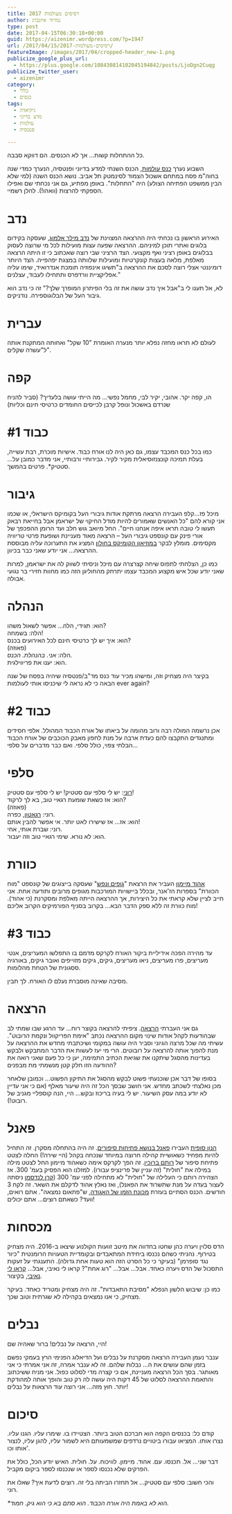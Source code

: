 ```yaml
---
title: רסיסים מעולמות 2017
author: נמרוד איזנברג
type: post
date: 2017-04-15T06:30:18+00:00
guid: https://aizenimr.wordpress.com/?p=1947
url: /2017/04/15/רסיסים-מעולמות-2017/
featureImage: /images/2017/04/cropped-header_new-1.png
publicize_google_plus_url:
  - https://plus.google.com/108430814102045194842/posts/LjoDgn2Cuqg
publicize_twitter_user:
  - aizenimr
category:
  - כללי
  - כנסים
tags:
  - גיקיאדה
  - מדע בדיוני
  - עולמות
  - פנטסיה

---
```

<span lang="he-IL">כל ההתחלות קשות… אך לא הכנסים</span><span lang="en-US">. </span><span lang="he-IL">הם דווקא סבבה</span><span lang="en-US">.</span>

<span lang="he-IL">השבוע נערך <a href="http://2017.olamot-con.org.il/">כנס עולמות</a></span><span lang="en-US">, </span><span lang="he-IL">הכנס השנתי למדע בדיוני ופנטסיה</span><span lang="en-US">, </span><span lang="he-IL">הנערך כמדי שנה בחוה</span><span lang="en-US">"</span><span lang="he-IL">מ פסח במתחם אשכול הצמוד לסינמטק תל אביב</span><span lang="en-US">. </span><span lang="he-IL">נושא הכנס השנה </span><span lang="en-US">(</span><span lang="he-IL">למי שלא הבין ממשפט הפתיחה הצולע</span><span lang="en-US">) </span><span lang="he-IL">היה </span><span lang="en-US">"</span><span lang="he-IL">התחלות</span><span lang="en-US">". </span><span lang="he-IL">באופן מפתיע</span><span lang="en-US">, </span><span lang="he-IL">גם אני נכחתי שם ואפילו הספקתי להרצות </span><span lang="en-US">(</span><span lang="he-IL">וואהו</span><span lang="en-US">!). </span><span lang="he-IL">להלן רשמיי</span><span lang="en-US">.</span>

# <span lang="he-IL">נדב</span>

<span lang="he-IL">האירוע הראשון בו נכחתי היה ההרצאה המצוינת של <a href="http://www.fantastic-library.com/">נדב מילר אלמוג</a></span><span lang="en-US">, </span><span lang="he-IL">שעסקה בקידום בלוגים ואתרי תוכן למיניהם</span><span lang="en-US">. </span><span lang="he-IL">ההרצאה שפעה עצות מועילות לכל מי שרוצה לעסוק בבלוגים באופן רציני ואף מקצועי</span><span lang="en-US">. </span><span lang="he-IL">הצד הרציני שבי רוצה שאכתוב כי זו היתה הרצאה מאלפת</span><span lang="en-US">, </span><span lang="he-IL">מלאה בעצות קונקרטיות ומועילות שלוותה במצגת יפהפייה</span><span lang="en-US">. </span><span lang="he-IL">הצד היותר דומיננטי אצלי רוצה לסכם את ההרצאה ב</span><span lang="en-US">"</span><span lang="he-IL">תשיגו אינפוזיה תומכת אנדרואיד</span><span lang="en-US">, </span><span lang="he-IL">שימו עליה אפליקציית וורדפרס ותתחילו לעבוד, עצלנים</span><span lang="en-US">."</span>

<span lang="he-IL">לא</span><span lang="en-US">, </span><span lang="he-IL">אל תענו לי ב</span><span lang="en-US">"</span><span lang="he-IL">אבל איך נדב עושה את זה בלי הפיתרון המופרך שלך</span><span lang="en-US">?" </span><span lang="he-IL">זה כי נדב הוא גיבור העל של הבלוגוספירה</span><span lang="en-US">. </span><span lang="he-IL">נודניקים</span><span lang="en-US">.</span>

# <span lang="he-IL">עברית</span>

<span lang="he-IL">לעולם לא תראו מחזה נפלא יותר מנערה האומרת </span><span lang="en-US">"10 </span><span lang="he-IL">שקל</span><span lang="en-US">" </span><span lang="he-IL">ואחותה המתקנת אותה ל</span><span lang="en-US">"</span><span lang="he-IL">עשרה שקלים</span><span lang="en-US">".</span>

# <span lang="he-IL">קפה</span>

<span lang="he-IL">הו, קפה יקר</span><span lang="en-US">. </span><span lang="he-IL">אהובי</span><span lang="en-US">, </span><span lang="he-IL">יקיר לבי</span><span lang="en-US">, </span><span lang="he-IL">מחמל נפשי… מה הייתי עושה בלעדיך</span><span lang="en-US">? (</span><span lang="he-IL">סביר להניח שנרדם באשכול ונופל קרבן לכייסים החומדים כרטיסי חינם וכליות</span><span lang="en-US">)</span>

# <span lang="he-IL">כבוד </span><span lang="en-US">#1</span>

<span lang="he-IL">כמו בכל כנס המכבד עצמו</span><span lang="en-US">, </span><span lang="he-IL">גם כאן היה לנו אורח כבוד</span><span lang="en-US">. </span><span lang="he-IL">אישיות מוכרת</span><span lang="en-US">, </span><span lang="he-IL">רבת עשייה</span><span lang="en-US">, </span><span lang="he-IL">בעלת תמיכה קונצנזוסיאלית מקיר לקיר</span><span lang="en-US">. </span><span lang="he-IL">גבירותיי ורבותיי</span><span lang="en-US">, </span><span lang="he-IL">אני מדבר כמובן על… סטטיק*</span><span lang="en-US">. </span><span lang="he-IL">פרטים בהמשך</span><span lang="en-US">.</span>

# <span lang="he-IL">גיבור</span>

<span lang="he-IL">מיכל פז</span><span lang="en-US">...</span><span lang="he-IL">קלפ העבירה הרצאה מרתקת אודות גיבורי העל בקומיקס הישראלי</span><span lang="en-US">, </span><span lang="he-IL">או שכמו אני קורא להם </span><span lang="en-US">"</span><span lang="he-IL">כל האנשים שאמורים להיות מודל החיקוי של ישראמן אבל בחייאת רבאק תעשו לי טובה תראו איפה אנחנו חיים</span><span lang="en-US">". </span><span lang="he-IL">החל מיואב גוש חלב ועד הרומן ההפכפך של אורי פינק עם קונספט גיבורי העל – הרצאה מאוד מעניינת ושופעת פרטי טריוויה מקסימים</span><span lang="en-US">. </span><span lang="he-IL">מומלץ לבקר <a href="http://www.cartoon.org.il/">במוזיאון הקומיקס בחולון</a> המציג את התערוכה עליה מבוססת ההרצאה... אני יודע שאני כבר בכיוון.<br /> </span>

כמו כן, הצלחתי לתפוס שיחה קצרצרה עם מיכל וניסיתי לשווק לה את ישראמן, למרות שאני יודע שכל איש מקצוע המכבד עצמו יתרחק מהחוליגן הזה כמו מחוות חזירי בר נגועי אבולה.

# הנהלה

הוא: תגידי, הלה... אפשר לשאול משהו?  
הלה: בשמחה!  
הוא: איך יש לך כרטיסי חינם לכל האירועים בכנס?  
(פאוזה)  
הלה: _אני. בהנהלת. הכנס._  
הוא: יענו את פריווילגית.

בקיצר היה מצחיק וזה, ומישהו מכיר עוד כנס מד"ב/פנטסיה שיהיה בפסח של שנה הבאה כי לא נראה לי שיכניסו אותי לעולמות ever again?

# כבוד #2

אכן נרשמה המולה רבה ורוב מהומה על ביאתו של אורח הכבוד המהולל. אלפי חסידים ומתנגדים התקבצו להם כעדת ארבה על מנת לחפון מאבק הכוכבים של אורח הכבוד הבלתי צפוי, כולל סלפי. ואם כבר מדברים על סלפי...

# סלפי

[רוני][1]: יש לי סלפי עם סטטיק! יש לי סלפי עם סטטיק!  
הוא: אז כשאת שומעת רגאיי טוב, בא לך לרקוד?  
(פאוזה)  
רוני: [רגאטון][2], כפרה.  
הוא: אז... אז שישירו לאט יותר. אי אפשר להבין אותם!  
רוני: שברת אותי, אחי.  
הוא: לא נורא. שימי רגאיי טוב וזה יעבור.

# כוורת

[אהוד מיימון][3] העביר את הרצאת "[גופים ונפש][4]" שעסקה בייצוגים של קונספט "מוח הכוורת" בספרות הז'אנר, ובכלל ביישויות המורכבות מגופים מרובים ותודעה אחת. אני חייב לציין שלא קראתי את כל היצירות, אך ההרצאה הייתה מאלפת ומסקרנת (כי אהוד). מוח כוורת זה ללא ספק הדבר הבא... בקרוב בסניף הפורמיקים הקרוב אליכם!

# כבוד #3

עד מהירה הפכה אידיליית ביקור האורח לקרקס מדמם בו התפלשו המעריצים, אנטי מעריצים, פרו מעריצים, ניאו מעריצים, גיקים, גיקים מזוייפים ואובר גיקים, באורגיה ססגונית של הטחת מהלומות.

מסיבה שאינה מוסברת נעלם לו האורח. לך תבין.

# הרצאה

גם אני העברתי [הרצאה][5]. ציפיתי להרצאה בקוצר רוח... עד הרגע שבו שמתי לב שבהודעות לקהל אודות שינוי מקום ההרצאה נכתב "אימת הפריקוול ונקמת _הרובוט_". עשיתי מה שכל מרצה הגיוני וסביר היה עושה במקומי ושיכתבתי מחדש את ההרצאה על מנת להפוך אותה להרצאה על רובוטים. הרי מי יעז לעשות את הדבר המתבקש ולבקש בעדינות מהסגל שיתקנו את שגיאת הכתיב התמימה, יען כי כל פעם שאני רואה את ההודעה הזו חלק קטן מנשמתי מת מבפנים?

בסופו של דבר אכן שוכנעתי פשוט לבקש מהסגל את התיקון הפשוט... וכמובן שלאחר מכן נאלצתי לשכתב מחדש. אני חושב שבסך הכל זה היה שיעור מאלף (אם כי אני עדיין לא יודע במה עסק השיעור. יש לי בעיה בריכוז ובקש... היי, הנה קוספליי מגניב של רובוט!).

# פאנל

[הנון סופית][6] העבירו [פאנל בנושא פתיחות סיפורים][7]. זה היה בהתחלה מסקרן. זה התחיל להיות מפחיד כשאושיית קהילה חרוצה במיוחד שנכחה בקהל (היי שירה!) החלה לצטט פתיחת סיפור של [רותם ברוכין][8]. זה הפך לקרקס אימה כשאהוד מיימון החל לצטט מילה במילה את "חולית" (זה עניין של פרינציפ עבורו). למזלנו הוא הפסיק בעמ' 300. אז הצהירה רותם כי העלילה של "חולית" לא מתחילה לפני עמ' 300 ([קרן לנדסמן][9] ניסתה לעצור בעדה על מנת שתשרוד את הפאנל), ואז נאלץ אהוד לדקלם את השאר. זה לקח 3 חודשים. הכנס הסתיים בעזרת [מכונת הזמן של האגודה][10], ש"פתאום נמצאה". אתם רואים, וועד? כשאתם רוצים... אתם יכולים!

# מכסחות

הדס סלוין ויערה כהן שחטו בחדווה את מיטב זוועות הקולנוע שיצאו ב-2016. היה מצחיק בטירוף. נהניתי כשהם נכנסו ביחידת המתאבדים ובקומדיית הטעויות הרומנטית "כיור נגד סופרמן" (בעיקר כי כל הסרט הזה הוא טעות אחת גדולה). התענגתי על זעקות התסכול של הדס ויערה כאחד. אבל... אבל... "רוג אחת"? קראו לי נאיבי, אבל... [קראו לי נאיבי][11], בקיצור.

כמו כן: שיבוש הלשון הנפלא "מסיבת התאבדות". זה היה מצחיק ומטריד כאחד. בעיקר מצחיק, כי אנו נמצאים בקהילה לא שגרתית וטוב שכך.

# נבלים

היי, הרצאה על נבלים! ברור שאהיה שם!

ענבר נעמן העבירה הרצאה מסקרנת על נבלים ועל הדיאלוג הפנימי הרץ בעמקי נפשם בזמן שהם עושים את ה... נבלות שלהם. זה לא ענבר אמרה, זה אני אמרתי כי אני מאותגר. בסך הכל הרצאה מעניינת, אם כי קצרה מדי לסלוט כפול. אני מניח ששיכתוב והתאמת ההרצאה לסלוט של 45 דקות היה עושה לה רק טוב והופך אותה למהודקת יותר. חוץ מזה... אני רוצה עוד הרצאות על נבלים!

# סיכום

קודם כל: בכנסים הקפה הוא חברכם הטוב ביותר. הצטיידו בו. שימרו עליו. הגנו עליו. נצרו אותו. המציאו עבורו ביטויים נרדפים שמשמעותם היא לשמור עליו, להגן עליו, לנצור אותו וכו'.

דבר שני... אל. תכנסו. עם. אהוד. מיימון. לוויכוח. על. חולית. האיש יודע הכל, כולל את הפרקים שלא נכנסו לספר או שנכנסו לספר ביקום מקביל.

והכי חשוב: סלפי עם סטטיק... אל תחזרו הביתה בלי זה. רוצים לדעת איך? שאלו את רוני.

_*הוא לא באמת היה אורח הכבוד. הוא סתם בא כי הוא גיק. חמוד._

 [1]: https://gelbfish.wordpress.com/
 [2]: http://shironet.mako.co.il/artist?type=lyrics&lang=1&prfid=16958&wrkid=40116
 [3]: http://my2centssf.blogspot.com
 [4]: http://www.olamot-con.org.il/Program/#mylightbox20357
 [5]: /2017/04/03/%d7%9b%d7%a0%d7%a1-%d7%9b%d7%a0%d7%a1-%d7%aa%d7%a8%d7%93%d7%95%d7%a3/
 [6]: /2015/08/05/%d7%94%d7%95%d7%90-%d7%95%d7%94%d7%99%d7%90-2/
 [7]: http://www.olamot-con.org.il/Program/#mylightbox20481
 [8]: http://rotemwrites.com/
 [9]: http://www.realitybugs.me
 [10]: /2015/10/10/%d7%90%d7%96-%d7%90%d7%99%d7%a4%d7%94-%d7%94%d7%9e%d7%9b%d7%95%d7%a0%d7%94-%d7%a7%d7%99%d7%91%d7%99%d7%a0%d7%99%d7%9e%d7%98/
 [11]: /2016/12/20/%d7%aa%d7%a7%d7%95%d7%95%d7%94-%d7%97%d7%93%d7%a9%d7%94-%d7%95%d7%a9%d7%9e%d7%94-%d7%a8%d7%95%d7%92-%d7%90%d7%97%d7%aa/